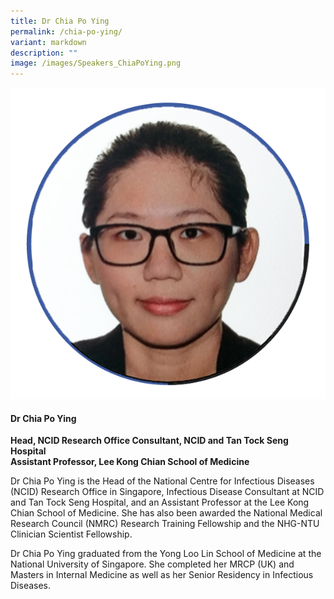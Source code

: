 ```yaml
---
title: Dr Chia Po Ying
permalink: /chia-po-ying/
variant: markdown
description: ""
image: /images/Speakers_ChiaPoYing.png
---
```

<div class="row">
<div class="col is-3">
<img src="/images/Speakers_ChiaPoYing.png">
</div>
<div class="col is-9 speaker-details">
	<h4><b>Dr Chia Po Ying</b></h4>
<b>Head, NCID Research Office
Consultant, NCID and Tan Tock Seng Hospital<br>
Assistant Professor, Lee Kong Chian School of Medicine<br>
</b>
	
<p>Dr Chia Po Ying is the Head of the National Centre for Infectious Diseases (NCID) Research Office in
Singapore, Infectious Disease Consultant at NCID and Tan Tock Seng Hospital, and an Assistant
Professor at the Lee Kong Chian School of Medicine. She has also been awarded the National
Medical Research Council (NMRC) Research Training Fellowship and the NHG-NTU Clinician
Scientist Fellowship.</p><p>
Dr Chia Po Ying graduated from the Yong Loo Lin School of Medicine at the National University of
Singapore. She completed her MRCP (UK) and Masters in Internal Medicine as well as her Senior
Residency in Infectious Diseases.</p>
</div>
</div>